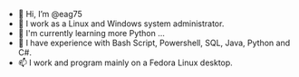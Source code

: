 - 👋 Hi, I’m @eag75
- 👀 I work as a Linux and Windows system administrator.
- 🌱 I'm currently learning more Python ...
- 💞️ I have experience with Bash Script, Powershell, SQL, Java, Python and C#.
- 📫 I work and program mainly on a Fedora Linux desktop.

<!---
eag75/eag75 is a ✨ special ✨ repository because its `README.md` (this file) appears on your GitHub profile.
You can click the Preview link to take a look at your changes.
--->
